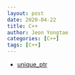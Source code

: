 ```yaml
---
layout: post
date: 2020-04-22 
title: C++
author: Jeon Yongtae
categories: [C++]
tags: [C++]
---
```


- [unique_ptr](unique_ptr)

